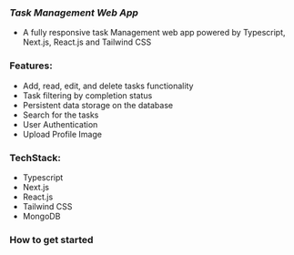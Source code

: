 ### ***Task Management Web App***


- A fully responsive task Management web app powered by Typescript, Next.js, React.js and Tailwind CSS 

### Features:
- Add, read, edit, and delete tasks functionality
- Task filtering by completion status
- Persistent data storage on the database
- Search for the tasks
- User Authentication
- Upload Profile Image

### TechStack:
- Typescript
- Next.js
- React.js
- Tailwind CSS
- MongoDB

### How to get started